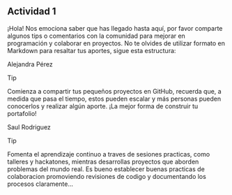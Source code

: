 ## Actividad 1

¡Hola! Nos emociona saber que has llegado hasta aquí, por favor comparte algunos tips o comentarios con la comunidad para mejorar en programación y colaborar en proyectos.
No te olvides de utilizar formato en Markdown para resaltar tus aportes, sigue esta estructura:

Alejandra Pérez

> [!TIP]
> Comienza a compartir tus pequeños proyectos en GitHub, recuerda que, a medida que pasa el tiempo, estos pueden escalar y más personas pueden conocerlos y realizar algún aporte. ¡La mejor forma de construir tu portafolio!

<!-- Sección de tips -->

Saul Rodriguez

> [!TIP]
> Fomenta el aprendizaje continuo a traves de sesiones practicas, como talleres y hackatones, mientras desarrollas proyectos que aborden problemas del mundo real. Es bueno establecer buenas practicas de colaboracion promoviendo revisiones de codigo y documentando los procesos claramente...



<!-- Sección de tips - FIN -->